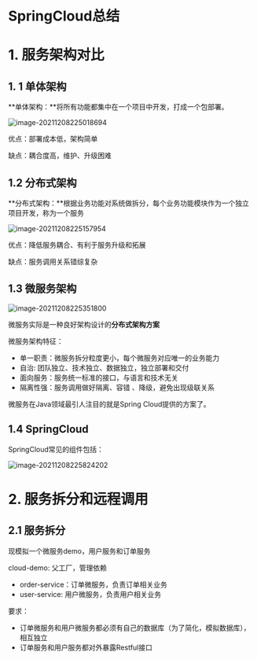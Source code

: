 # SpringCloud总结

# 1. 服务架构对比

## 1. 1 单体架构

**单体架构：**将所有功能都集中在一个项目中开发，打成一个包部署。

![image-20211208225018694](../java_learn/images/image-20211208225018694.png)

优点：部署成本低，架构简单

缺点：耦合度高，维护、升级困难

## 1.2 分布式架构

**分布式架构：**根据业务功能对系统做拆分，每个业务功能模块作为一个独立项目开发，称为一个服务

![image-20211208225157954](../java_learn/images/image-20211208225157954.png)

优点：降低服务耦合、有利于服务升级和拓展

缺点：服务调用关系错综复杂

## 1.3 微服务架构

![image-20211208225351800](../java_learn/images/image-20211208225351800.png)

微服务实际是一种良好架构设计的**分布式架构方案**

微服务架构特征：

- 单一职责：微服务拆分粒度更小，每个微服务对应唯一的业务能力
- 自治: 团队独立、技术独立、数据独立，独立部署和交付
- 面向服务：服务统一标准的接口，与语言和技术无关
- 隔离性强：服务调用做好隔离、容错 、降级，避免出现级联关系

微服务在Java领域最引人注目的就是Spring Cloud提供的方案了。

## 1.4 SpringCloud

SpringCloud常见的组件包括：

![image-20211208225824202](../java_learn/images/image-20211208225824202.png)

# 2. 服务拆分和远程调用

## 2.1 服务拆分

现模拟一个微服务demo，用户服务和订单服务

cloud-demo: 父工厂，管理依赖

- order-service：订单微服务，负责订单相关业务
- user-service: 用户微服务，负责用户相关业务

要求：

- 订单微服务和用户微服务都必须有自己的数据库（为了简化，模拟数据库），相互独立
- 订单服务和用户服务都对外暴露Restful接口





